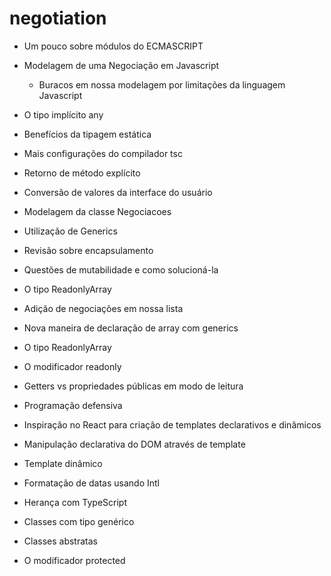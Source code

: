# negotiation
- Um pouco sobre módulos do ECMASCRIPT
- Modelagem de uma Negociação em Javascript
  - Buracos em nossa modelagem por limitações da linguagem Javascript

- O tipo implícito any
- Benefícios da tipagem estática
- Mais configurações do compilador tsc
- Retorno de método explícito
- Conversão de valores da interface do usuário

- Modelagem da classe Negociacoes
- Utilização de Generics
- Revisão sobre encapsulamento
- Questões de mutabilidade e como solucioná-la
- O tipo ReadonlyArray
- Adição de negociações em nossa lista

- Nova maneira de declaração de array com generics
- O tipo ReadonlyArray
- O modificador readonly
- Getters vs propriedades públicas em modo de leitura
- Programação defensiva

- Inspiração no React para criação de templates declarativos e dinâmicos
- Manipulação declarativa do DOM através de template
- Template dinâmico
- Formatação de datas usando Intl

- Herança com TypeScript
- Classes com tipo genérico
- Classes abstratas
- O modificador protected

